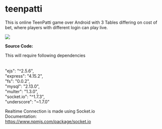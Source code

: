 # teenpatti
This is online TeenPatti game over Android with 3 Tables differing on cost of bet, where players with different login can play live.

<img src="http://appswale.com/teenpatti.jpeg">

<b>Source Code:</b>

This will require following dependencies</br>
</br>
</br>
"ejs": "^2.5.6",</br>
"express": "4.15.2",</br>
"fs": "0.0.2",</br>
"mysql": "2.13.0",</br>
"multer": "1.3.0",</br>
"socket.io": "^1.7.3",</br>
"underscore": "~1.7.0"</br>

Realtime Connection is made using Socket.io</br>
Documentation:</br>
<a href="https://www.npmjs.com/package/socket.io">https://www.npmjs.com/package/socket.io</a>
